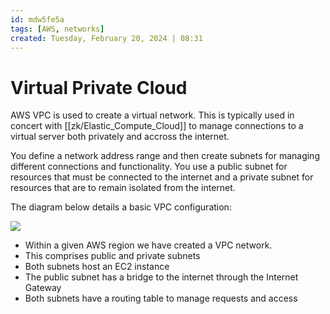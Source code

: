```yaml
---
id: mdw5fe5a
tags: [AWS, networks]
created: Tuesday, February 20, 2024 | 08:31
---
```


# Virtual Private Cloud

AWS VPC is used to create a virtual network. This is typically used in concert
with [[zk/Elastic_Compute_Cloud]] to manage connections to a virtual server both
privately and accross the internet.

You define a network address range and then create subnets for managing
different connections and functionality. You use a public subnet for resources
that must be connected to the internet and a private subnet for resources that
are to remain isolated from the internet.

The diagram below details a basic VPC configuration:

![](/static/aws-vpc-example.png)

- Within a given AWS region we have created a VPC network.
- This comprises public and private subnets
- Both subnets host an EC2 instance
- The public subnet has a bridge to the internet through the Internet Gateway
- Both subnets have a routing table to manage requests and access
